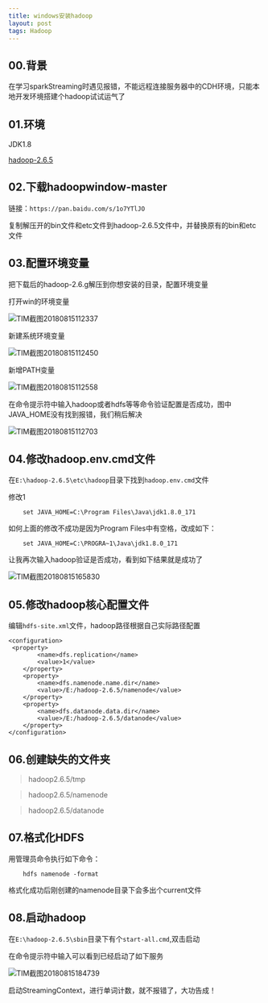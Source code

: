 ```yaml
---
title: windows安装hadoop
layout: post
tags: Hadoop
---
```

## 00.背景
在学习sparkStreaming时遇见报错，不能远程连接服务器中的CDH环境，只能本地开发环境搭建个hadoop试试运气了

## 01.环境

JDK1.8  
    
[hadoop-2.6.5](https://www.apache.org/dist/hadoop/common/hadoop-2.6.5/hadoop-2.6.5.tar.gz)   
 
## 02.下载hadoopwindow-master  

链接：`https://pan.baidu.com/s/1o7YTlJO`

复制解压开的bin文件和etc文件到hadoop-2.6.5文件中，并替换原有的bin和etc文件


## 03.配置环境变量

把下载后的hadoop-2.6.g解压到你想安装的目录，配置环境变量

打开win的环境变量  

![TIM截图20180815112337](http://p1vuoao0b.bkt.clouddn.com/JekyllWriter/TIM截图20180815112337.png)

新建系统环境变量

![TIM截图20180815112450](http://p1vuoao0b.bkt.clouddn.com/JekyllWriter/TIM截图20180815112450.png)

新增PATH变量  

![TIM截图20180815112558](http://p1vuoao0b.bkt.clouddn.com/JekyllWriter/TIM截图20180815112558.png)  

在命令提示符中输入hadoop或者hdfs等等命令验证配置是否成功，图中JAVA_HOME没有找到报错，我们稍后解决

![TIM截图20180815112703](http://p1vuoao0b.bkt.clouddn.com/JekyllWriter/TIM截图20180815112703.png)  

## 04.修改hadoop.env.cmd文件

在`E:\hadoop-2.6.5\etc\hadoop`目录下找到`hadoop.env.cmd`文件

修改1
    
        set JAVA_HOME=C:\Program Files\Java\jdk1.8.0_171
        
如何上面的修改不成功是因为Program Files中有空格，改成如下：

        set JAVA_HOME=C:\PROGRA~1\Java\jdk1.8.0_171  
        
让我再次输入hadoop验证是否成功，看到如下结果就是成功了

![TIM截图20180815165830](http://p1vuoao0b.bkt.clouddn.com/JekyllWriter/TIM截图20180815165830.png)  

## 05.修改hadoop核心配置文件

编辑`hdfs-site.xml`文件，hadoop路径根据自己实际路径配置

	<configuration>
	 <property>
	        <name>dfs.replication</name>
	        <value>1</value>
	    </property>
	    <property>
	        <name>dfs.namenode.name.dir</name>
	        <value>/E:/hadoop-2.6.5/namenode</value>
	    </property>
	    <property>
	        <name>dfs.datanode.data.dir</name>
	        <value>/E:/hadoop-2.6.5/datanode</value>
	    </property>
	</configuration>  
	
## 06.创建缺失的文件夹

>hadoop2.6.5/tmp

>hadoop2.6.5/namenode

>hadoop2.6.5/datanode

## 07.格式化HDFS
用管理员命令执行如下命令：  

        hdfs namenode -format 
 
格式化成功后刚创建的namenode目录下会多出个current文件  

## 08.启动hadoop

在`E:\hadoop-2.6.5\sbin`目录下有个`start-all.cmd`,双击启动

在命令提示符中输入可以看到已经启动了如下服务

![TIM截图20180815184739](http://p1vuoao0b.bkt.clouddn.com/JekyllWriter/TIM截图20180815184739.png)

启动StreamingContext，进行单词计数，就不报错了，大功告成！